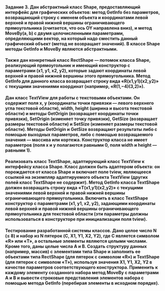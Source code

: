#### Задание 3. Дан абстрактный класс Shape, предоставляющий интерфейс для графических объектов: метод GetInfo без параметров, возвращающий строку с именем объекта и координатами левой верхней и правой нижней вершины ограничивающего прямоугольника (считается, что ось OY направлена вниз), и метод MoveBy(a, b) с двумя целочисленными параметрами, определяющими вектор, на который надо сместить данный графический объект (метод не возвращает значений). В классе Shape методы GetInfo и MoveBy являются абстрактными.

#### Также дан конкретный класс RectShape — потомок класса Shape, реализующий прямоугольник и имеющий конструктор с параметрами (x1, y1, x2, y2), которые задают координаты левой верхней и правой нижней вершины этого прямоугольника. Метод GetInfo для данного класса возвращает строку вида «R(x1,y1)(x2,y2)» с текущими значениями координат (например, «R(1,−4)(3,2)»).

#### Дан класс TextView для работы с текстовыми объектами. Он содержит поля x, y (координаты точки привязки — левого верхнего угла текстовой области), width, height (ширина и высота текстовой области) и методы GetOrigin (возвращает координаты точки привязки), SetOrigin (изменяет точку привязки), GetSize (возвращает размеры текстовой области) и SetSize (изменяет размеры текстовой области). Методы GetOrigin и GetSize возвращают результаты либо с помощью выходных параметров, либо с помощью возвращаемого значения — массива или кортежа. Конструктор класса не имеет параметров (поля x и y полагаются равными 0, поля width и height — равными 1).

#### Реализовать класс TextShape, адаптирующий класс TextView к интерфейсу класса Shape. Класс должен быть адаптером объекта: он порождается от класса Shape и включает поле tview, являющееся ссылкой на экземпляр адаптируемого объекта TextView (других полей класс TextShape не содержит). Метод GetInfo класса TextShape должен возвращать строку вида «T(x1,y1)(x2,y2)» с текущими значениями левой верхней и правой нижней вершины ограничивающего прямоугольника. Включить в класс TextShape конструктор с параметрами (x1, y1, x2, y2), задающими координаты левой верхней и правой нижней вершины ограничивающего прямоугольника для текстовой области (эти параметры должны использоваться в конструкторе при инициализации поля tview).

#### Тестирование разработанной системы классов. Дано целое число N (≤ 8) и набор из N пятерок (C, X1, Y1, X2, Y2), где C является символом «R» или «T», а остальные элементы являются целыми числами. Кроме того, даны целые числа A и B. Создать структуру данных (например, массив) с элементами типа Shape и заполнить ее объектами типа RectShape (для пятерок с символом «R») и TextShape (для пятерок с символом «T»), используя значения X1, Y1, X2, Y2 в качестве параметров соответствующего конструктора. Применить к каждому элементу созданного набора метод MoveBy с параметрами A и B и вывести строковые представления элементов набора с помощью метода GetInfo (перебирая элементы в исходном порядке). 